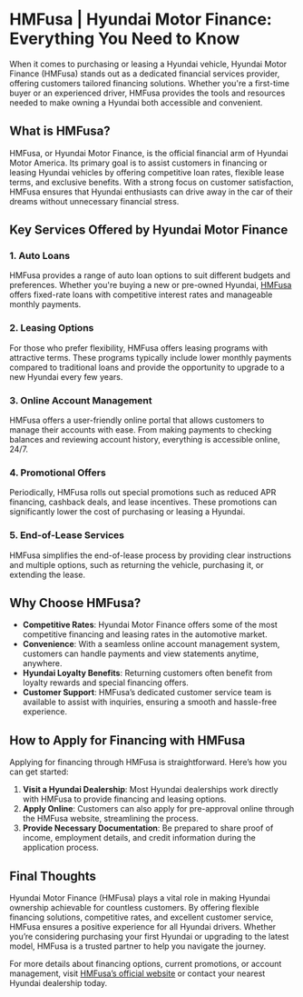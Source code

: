 # HMFusa | Hyundai Motor Finance: Everything You Need to Know

When it comes to purchasing or leasing a Hyundai vehicle, Hyundai Motor Finance (HMFusa) stands out as a dedicated financial services provider, offering customers tailored financing solutions. Whether you're a first-time buyer or an experienced driver, HMFusa provides the tools and resources needed to make owning a Hyundai both accessible and convenient.

## What is HMFusa?
HMFusa, or Hyundai Motor Finance, is the official financial arm of Hyundai Motor America. Its primary goal is to assist customers in financing or leasing Hyundai vehicles by offering competitive loan rates, flexible lease terms, and exclusive benefits. With a strong focus on customer satisfaction, HMFusa ensures that Hyundai enthusiasts can drive away in the car of their dreams without unnecessary financial stress.

## Key Services Offered by Hyundai Motor Finance

### 1. Auto Loans
HMFusa provides a range of auto loan options to suit different budgets and preferences. Whether you're buying a new or pre-owned Hyundai, [HMFusa](https://www.hmfusa.org/) offers fixed-rate loans with competitive interest rates and manageable monthly payments. 

### 2. Leasing Options
For those who prefer flexibility, HMFusa offers leasing programs with attractive terms. These programs typically include lower monthly payments compared to traditional loans and provide the opportunity to upgrade to a new Hyundai every few years.

### 3. Online Account Management
HMFusa offers a user-friendly online portal that allows customers to manage their accounts with ease. From making payments to checking balances and reviewing account history, everything is accessible online, 24/7.

### 4. Promotional Offers
Periodically, HMFusa rolls out special promotions such as reduced APR financing, cashback deals, and lease incentives. These promotions can significantly lower the cost of purchasing or leasing a Hyundai.

### 5. End-of-Lease Services
HMFusa simplifies the end-of-lease process by providing clear instructions and multiple options, such as returning the vehicle, purchasing it, or extending the lease.

## Why Choose HMFusa?

- **Competitive Rates**: Hyundai Motor Finance offers some of the most competitive financing and leasing rates in the automotive market.
- **Convenience**: With a seamless online account management system, customers can handle payments and view statements anytime, anywhere.
- **Hyundai Loyalty Benefits**: Returning customers often benefit from loyalty rewards and special financing offers.
- **Customer Support**: HMFusa’s dedicated customer service team is available to assist with inquiries, ensuring a smooth and hassle-free experience.

## How to Apply for Financing with HMFusa

Applying for financing through HMFusa is straightforward. Here’s how you can get started:

1. **Visit a Hyundai Dealership**: Most Hyundai dealerships work directly with HMFusa to provide financing and leasing options.
2. **Apply Online**: Customers can also apply for pre-approval online through the HMFusa website, streamlining the process.
3. **Provide Necessary Documentation**: Be prepared to share proof of income, employment details, and credit information during the application process.

## Final Thoughts

Hyundai Motor Finance (HMFusa) plays a vital role in making Hyundai ownership achievable for countless customers. By offering flexible financing solutions, competitive rates, and excellent customer service, HMFusa ensures a positive experience for all Hyundai drivers. Whether you’re considering purchasing your first Hyundai or upgrading to the latest model, HMFusa is a trusted partner to help you navigate the journey.

For more details about financing options, current promotions, or account management, visit [HMFusa’s official website](https://www.hmfusa.com) or contact your nearest Hyundai dealership today.

